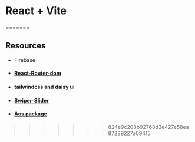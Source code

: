 # React + Vite



=======
## Resources
- Firebase
- <h4><a href="https://reactrouter.com/en/main/start/tutorial"> React-Router-dom</a></h4>
- <h4>tailwindcss and daisy ui</h4>
- <h4><a href="https://swiperjs.com/">Swiper-Slider</a> </h4>  
- <h4><a href="https://www.npmjs.com/package/aos"> Aos package</a></h4>
>>>>>>> 824e9c208b92768d3e427e58ea87289227a09415
